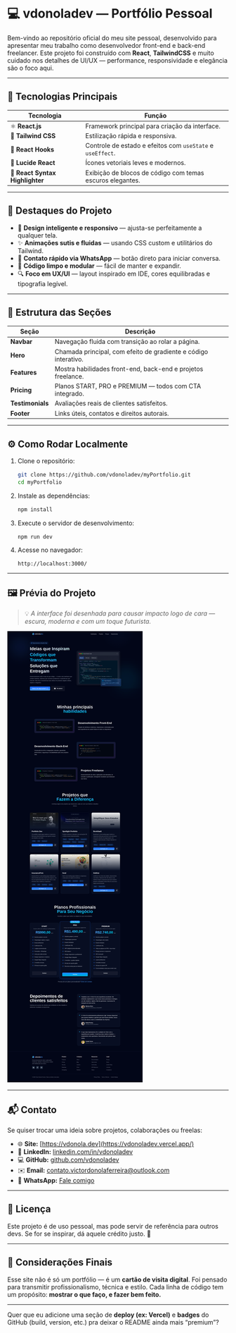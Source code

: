 # 💻 vdonoladev — Portfólio Pessoal

Bem-vindo ao repositório oficial do meu site pessoal, desenvolvido para apresentar meu trabalho como desenvolvedor front-end e back-end freelancer.
Este projeto foi construído com **React**, **TailwindCSS** e muito cuidado nos detalhes de UI/UX — performance, responsividade e elegância são o foco aqui.

---

## 🚀 Tecnologias Principais

| Tecnologia                      | Função                                                     |
| ------------------------------- | ---------------------------------------------------------- |
| ⚛️ **React.js**                 | Framework principal para criação da interface.             |
| 🎨 **Tailwind CSS**             | Estilização rápida e responsiva.                           |
| 🧠 **React Hooks**              | Controle de estado e efeitos com `useState` e `useEffect`. |
| 💅 **Lucide React**             | Ícones vetoriais leves e modernos.                         |
| 🧩 **React Syntax Highlighter** | Exibição de blocos de código com temas escuros elegantes.  |

---

## 🌟 Destaques do Projeto

* 🧠 **Design inteligente e responsivo** — ajusta-se perfeitamente a qualquer tela.
* ✨ **Animações sutis e fluidas** — usando CSS custom e utilitários do Tailwind.
* 💬 **Contato rápido via WhatsApp** — botão direto para iniciar conversa.
* 💾 **Código limpo e modular** — fácil de manter e expandir.
* 🔍 **Foco em UX/UI** — layout inspirado em IDE, cores equilibradas e tipografia legível.

---

## 🧭 Estrutura das Seções

| Seção            | Descrição                                                       |
| ---------------- | --------------------------------------------------------------- |
| **Navbar**       | Navegação fluida com transição ao rolar a página.               |
| **Hero**         | Chamada principal, com efeito de gradiente e código interativo. |
| **Features**     | Mostra habilidades front-end, back-end e projetos freelance.    |
| **Pricing**      | Planos START, PRO e PREMIUM — todos com CTA integrado.          |
| **Testimonials** | Avaliações reais de clientes satisfeitos.                       |
| **Footer**       | Links úteis, contatos e direitos autorais.                      |

---

## ⚙️ Como Rodar Localmente

1. Clone o repositório:

   ```bash
   git clone https://github.com/vdonoladev/myPortfolio.git
   cd myPortfolio
   ```

2. Instale as dependências:

   ```bash
   npm install
   ```

3. Execute o servidor de desenvolvimento:

   ```bash
   npm run dev
   ```

4. Acesse no navegador:

   ```
   http://localhost:3000/
   ```

---

## 🖼️ Prévia do Projeto

> 💡 *A interface foi desenhada para causar impacto logo de cara — escura, moderna e com um toque futurista.*

![preview](./public/preview.png)

---

## 📬 Contato

Se quiser trocar uma ideia sobre projetos, colaborações ou freelas:

* 🌐 **Site:** [https://vdonola.dev](https://vdonoladev.vercel.app/)
* 💼 **LinkedIn:** [linkedin.com/in/vdonoladev](https://linkedin.com/in/vdonoladev)
* 💻 **GitHub:** [github.com/vdonoladev](https://github.com/vdonoladev)
* ✉️ **Email:** [contato.victordonolaferreira@outlook.com](mailto:contato.victordonolaferreira@outlook.com)
* 💬 **WhatsApp:** [Fale comigo](https://wa.me/5524998652938?text=Ol%C3%A1%2C%20V%C3%ADctor!)

---

## 🧠 Licença

Este projeto é de uso pessoal, mas pode servir de referência para outros devs.
Se for se inspirar, dá aquele crédito justo. 🤝

---

## 🏁 Considerações Finais

Esse site não é só um portfólio — é um **cartão de visita digital**.
Foi pensado para transmitir profissionalismo, técnica e estilo.
Cada linha de código tem um propósito: **mostrar o que faço, e fazer bem feito.**

---

Quer que eu adicione uma seção de **deploy (ex: Vercel)** e **badges** do GitHub (build, version, etc.) pra deixar o README ainda mais “premium”?
